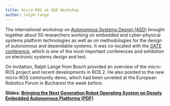 ```yaml
---
title: micro-ROS at ASD Workshop
author: ralph-lange
---
```


The international workshop on [Autonomous Systems Design (ASD)](http://asd2019.userweb.mwn.de/) brought together about 50 researchers working on embedded and cyber-physical systems platform technologies as well as on methodologies for the design of autonomous and dependable systems. It was co-located with the [DATE conference](https://www.date-conference.com/), which is one of the most important conferences and exhibition on electronic systems design and test.

On invitation, Ralph Lange from Bosch provided an overview of the micro-ROS project and recent developments in ROS 2. He also pointed to the new micro-ROS community demo, which had been unveiled at the European Robotics Forum in Bucharest the week before.

**Slides: [Bringing the Next Generation Robot Operating System on Deeply Embedded Autonomous Platforms (PDF)](/download/Bringing_ROS_2_on_MCUs_ASD2019.pdf)**
